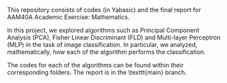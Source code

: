This repository consists of codes (in Yabasic) and the final report for AAM40A Academic Exercise: Mathematics. 

In this project, we explored algorithms such as Principal Component Analysis (PCA), Fisher Linear Discriminant (FLD) and Multi-layer Perceptron (MLP) in the task of image classification. 
In particular, we analyzed, mathematically, how each of the algorithm performs the classification. 

The codes for each of the algorithms can be found within their corresponding folders. The report is in the \texttt{main} branch.
